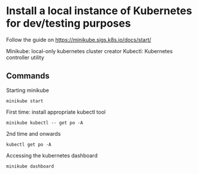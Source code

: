 # Install a local instance of Kubernetes for dev/testing purposes

Follow the guide on https://minikube.sigs.k8s.io/docs/start/

Minikube: local-only kubernetes cluster creator
Kubectl:  Kubernetes controller utility

## Commands

Starting minikube

`minikube start`

First time: install appropriate kubectl tool

`minikube kubectl -- get po -A`

2nd time and onwards

`kubectl get po -A`

Accessing the kubernetes dashboard

`minikube dashboard`

